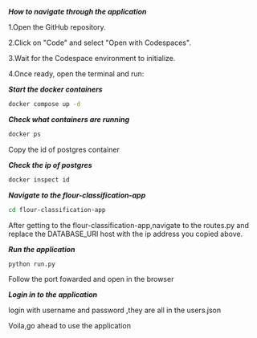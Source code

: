 ***How to navigate through the application***

1.Open the GitHub repository.

2.Click on "Code" and select "Open with Codespaces".

3.Wait for the Codespace environment to initialize.

4.Once ready, open the terminal and run:

***Start the docker containers***
```bash
docker compose up -d
```

***Check what containers are running***
```bash
docker ps
```
Copy the id of postgres container

***Check the ip of postgres***
```bash
docker inspect id
```

***Navigate to the flour-classification-app***
```bash
cd flour-classification-app
```

After getting to the flour-classification-app,navigate to the routes.py and replace the DATABASE_URI host with the ip address you copied above.

***Run the application***
```bash
python run.py
```
Follow the port fowarded and open in the browser

***Login in to the application***

login with username and password ,they are all in the users.json

Voila,go ahead to use the application